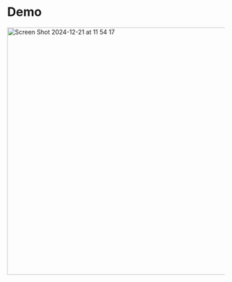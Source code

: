 # Demo
<img width="574" alt="Screen Shot 2024-12-21 at 11 54 17" src="https://github.com/user-attachments/assets/e54c84a3-bf70-4943-b745-230244093a4c" />
